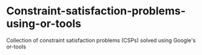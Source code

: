 # Constraint-satisfaction-problems-using-or-tools
Collection of constraint satisfaction problems (CSPs) solved using Google's or-tools

